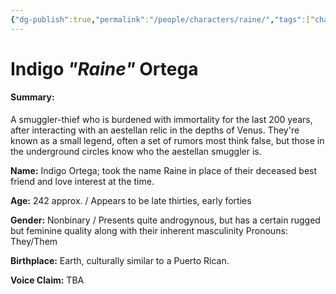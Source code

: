 ```yaml
---
{"dg-publish":true,"permalink":"/people/characters/raine/","tags":["characters"],"dgHomeLink":true}
---
```


# Indigo *"Raine"* Ortega

#### Summary: 
A smuggler-thief who is burdened with immortality for the last 200 years, after interacting with an aestellan relic in the depths of Venus. They're known as a small legend, often a set of rumors most think false, but those in the underground circles know who the aestellan smuggler is.

**Name:** Indigo Ortega; took the name Raine in place of their deceased best friend and love interest at the time.

**Age:** 242 approx. / Appears to be late thirties, early forties

**Gender:** Nonbinary / Presents quite androgynous, but has a certain rugged but feminine quality along with their inherent masculinity
Pronouns: They/Them

**Birthplace:** Earth, culturally similar to a Puerto Rican. 

**Voice Claim:** TBA


